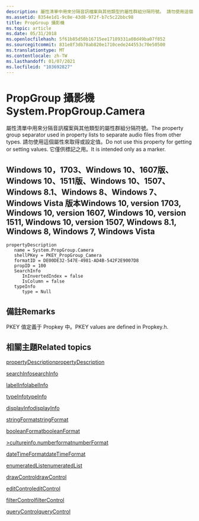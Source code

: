 ```yaml
---
description: 屬性清單中用來分隔音訊檔案與其他類型的屬性群組分隔符號。 請勿使用這個屬性來取得或設定值。 它僅供標記之用。
ms.assetid: 8354e1d1-9c8e-43d8-972f-b7c5c22bbc98
title: PropGroup 攝影機
ms.topic: article
ms.date: 05/31/2018
ms.openlocfilehash: 5f61b85d50b16715ee17189331a08d49ba07f852
ms.sourcegitcommit: 831e8f3db78ab820e1710cede244553c70e50500
ms.translationtype: MT
ms.contentlocale: zh-TW
ms.lasthandoff: 01/07/2021
ms.locfileid: "103692827"
---
```

# <a name="systempropgroupcamera"></a><span data-ttu-id="e72be-105">PropGroup 攝影機</span><span class="sxs-lookup"><span data-stu-id="e72be-105">System.PropGroup.Camera</span></span>

<span data-ttu-id="e72be-106">屬性清單中用來分隔音訊檔案與其他類型的屬性群組分隔符號。</span><span class="sxs-lookup"><span data-stu-id="e72be-106">The property group separator used in property lists to separate audio files from other types.</span></span> <span data-ttu-id="e72be-107">請勿使用這個屬性來取得或設定值。</span><span class="sxs-lookup"><span data-stu-id="e72be-107">Do not use this property for getting or setting values.</span></span> <span data-ttu-id="e72be-108">它僅供標記之用。</span><span class="sxs-lookup"><span data-stu-id="e72be-108">It is intended only as a marker.</span></span>

## <a name="windows-10-version-1703-windows-10-version-1607-windows-10-version-1511-windows-10-version-1507-windows-81-windows-8-windows-7-windows-vista"></a><span data-ttu-id="e72be-109">Windows 10，1703、Windows 10、1607版、Windows 10、1511版、Windows 10、1507、Windows 8.1、Windows 8、Windows 7、Windows Vista 版本</span><span class="sxs-lookup"><span data-stu-id="e72be-109">Windows 10, version 1703, Windows 10, version 1607, Windows 10, version 1511, Windows 10, version 1507, Windows 8.1, Windows 8, Windows 7, Windows Vista</span></span>

```
propertyDescription
   name = System.PropGroup.Camera
   shellPKey = PKEY_PropGroup_Camera
   formatID = DE00DE32-547E-4981-AD4B-542F2E9007D8
   propID = 100
   SearchInfo
      InInvertedIndex = false
      IsColumn = false
   typeInfo
      type = Null
```

## <a name="remarks"></a><span data-ttu-id="e72be-110">備註</span><span class="sxs-lookup"><span data-stu-id="e72be-110">Remarks</span></span>

<span data-ttu-id="e72be-111">PKEY 值定義于 Propkey 中。</span><span class="sxs-lookup"><span data-stu-id="e72be-111">PKEY values are defined in Propkey.h.</span></span>

## <a name="related-topics"></a><span data-ttu-id="e72be-112">相關主題</span><span class="sxs-lookup"><span data-stu-id="e72be-112">Related topics</span></span>

<dl> <dt>

[<span data-ttu-id="e72be-113">propertyDescription</span><span class="sxs-lookup"><span data-stu-id="e72be-113">propertyDescription</span></span>](./propdesc-schema-propertydescription.md)
</dt> <dt>

[<span data-ttu-id="e72be-114">searchInfo</span><span class="sxs-lookup"><span data-stu-id="e72be-114">searchInfo</span></span>](./propdesc-schema-searchinfo.md)
</dt> <dt>

[<span data-ttu-id="e72be-115">labelInfo</span><span class="sxs-lookup"><span data-stu-id="e72be-115">labelInfo</span></span>](./propdesc-schema-labelinfo.md)
</dt> <dt>

[<span data-ttu-id="e72be-116">typeInfo</span><span class="sxs-lookup"><span data-stu-id="e72be-116">typeInfo</span></span>](./propdesc-schema-typeinfo.md)
</dt> <dt>

[<span data-ttu-id="e72be-117">displayInfo</span><span class="sxs-lookup"><span data-stu-id="e72be-117">displayInfo</span></span>](./propdesc-schema-displayinfo.md)
</dt> <dt>

[<span data-ttu-id="e72be-118">stringFormat</span><span class="sxs-lookup"><span data-stu-id="e72be-118">stringFormat</span></span>](./propdesc-schema-stringformat.md)
</dt> <dt>

[<span data-ttu-id="e72be-119">booleanFormat</span><span class="sxs-lookup"><span data-stu-id="e72be-119">booleanFormat</span></span>](./propdesc-schema-booleanformat.md)
</dt> <dt>

[<span data-ttu-id="e72be-120">>cultureinfo.numberformat</span><span class="sxs-lookup"><span data-stu-id="e72be-120">numberFormat</span></span>](./propdesc-schema-numberformat.md)
</dt> <dt>

[<span data-ttu-id="e72be-121">dateTimeFormat</span><span class="sxs-lookup"><span data-stu-id="e72be-121">dateTimeFormat</span></span>](./propdesc-schema-datetimeformat.md)
</dt> <dt>

[<span data-ttu-id="e72be-122">enumeratedList</span><span class="sxs-lookup"><span data-stu-id="e72be-122">enumeratedList</span></span>](./propdesc-schema-enumeratedlist.md)
</dt> <dt>

[<span data-ttu-id="e72be-123">drawControl</span><span class="sxs-lookup"><span data-stu-id="e72be-123">drawControl</span></span>](./propdesc-schema-drawcontrol.md)
</dt> <dt>

[<span data-ttu-id="e72be-124">editControl</span><span class="sxs-lookup"><span data-stu-id="e72be-124">editControl</span></span>](./propdesc-schema-editcontrol.md)
</dt> <dt>

[<span data-ttu-id="e72be-125">filterControl</span><span class="sxs-lookup"><span data-stu-id="e72be-125">filterControl</span></span>](./propdesc-schema-filtercontrol.md)
</dt> <dt>

[<span data-ttu-id="e72be-126">queryControl</span><span class="sxs-lookup"><span data-stu-id="e72be-126">queryControl</span></span>](./propdesc-schema-querycontrol.md)
</dt> </dl>

 

 
